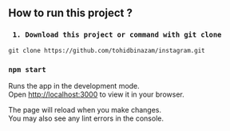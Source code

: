 ## How to run this project ?

### ` 1. Download this project or command with git clone`
`git clone https://github.com/tohidbinazam/instagram.git`



### `npm start`

Runs the app in the development mode.\
Open [http://localhost:3000](http://localhost:3000) to view it in your browser.

The page will reload when you make changes.\
You may also see any lint errors in the console.


